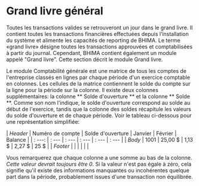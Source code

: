 # Grand livre général

Toutes les transactions valides se retrouveront un jour dans le grand livre. Il contient toutes les transactions financières effectuées depuis l’installation du système et alimente les capacités de reporting de BHIMA. Le terme «grand livre» désigne toutes les transactions approuvées et comptabilisées à partir du journal. Cependant, BHIMA contient également un module appelé "Grand livre". Cette section décrit le module Grand livre.

Le module Comptabilité générale est une matrice de tous les comptes de l'entreprise classés en lignes par chaque période d'un exercice comptable en colonnes. Les cellules de la matrice contiennent le solde du compte sur la ligne pour la période sur la colonne. Il existe deux colonnes supplémentaires: la colonne ** Solde d'ouverture ** et la colonne ** Solde **. Comme son nom l'indique, le solde d'ouverture correspond au solde au début de l'exercice, tandis que la colonne des soldes récapitule les valeurs du solde d'ouverture et de chaque période. Voir le tableau ci-dessous pour une représentation simplifiée:

| _Header_ | Numéro de compte | Solde d'ouverture | Janvier | Février | Balance |
| : ---: | : --- | : --- | : --- | : --- | : --- |
| _Body_ | 1001 | 25,00 $ | 1,13 $ | 2,27 $ | 25 $ |
| _Footer_ | | | | | |

Vous remarquerez que chaque colonne a une somme au bas de la colonne. _Cette valeur devrait toujours être 0_. Si la valeur n'est pas égale à zéro, cela signifie qu'il existe des informations manquantes ou incohérentes quelque part dans la période, probablement issues d'une transaction non équilibrée.